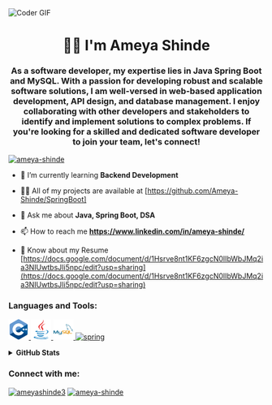 <img alt="Coder GIF" height=250 width=1050 src="https://thumbs.gfycat.com/EvilNextDevilfish-small.gif" />
<h1 align="center"> 🙋‍♂️ I'm Ameya Shinde</h1>
<h3 align="center">As a software developer, my expertise lies in Java Spring Boot and MySQL. With a passion for developing robust and scalable software solutions, I am well-versed in web-based application development, API design, and database management. I enjoy collaborating with other developers and stakeholders to identify and implement solutions to complex problems. If you're looking for a skilled and dedicated software developer to join your team, let's connect!</h3>

<p align="left"> <a href="https://github.com/ryo-ma/github-profile-trophy"><img src="https://github-profile-trophy.vercel.app/?username=ameya-shinde" alt="ameya-shinde" /></a> </p>

- 🌱 I’m currently learning **Backend Development**

- 👨‍💻 All of my projects are available at [https://github.com/Ameya-Shinde/SpringBoot]

- 💬 Ask me about **Java, Spring Boot, DSA**

- 📫 How to reach me **https://www.linkedin.com/in/ameya-shinde/**

- 📄 Know about my Resume [https://docs.google.com/document/d/1Hsrve8nt1KF6zgcN0lIbWbJMq2ia3NIUwtbsJIi5npc/edit?usp=sharing](https://docs.google.com/document/d/1Hsrve8nt1KF6zgcN0lIbWbJMq2ia3NIUwtbsJIi5npc/edit?usp=sharing)

<h3 align="left">Languages and Tools:</h3>
<p align="left"> <a href="https://www.w3schools.com/cpp/" target="_blank" rel="noreferrer"> <img src="https://raw.githubusercontent.com/devicons/devicon/master/icons/cplusplus/cplusplus-original.svg" alt="cplusplus" width="40" height="40"/> </a> <a href="https://www.java.com" target="_blank" rel="noreferrer"> <img src="https://raw.githubusercontent.com/devicons/devicon/master/icons/java/java-original.svg" alt="java" width="40" height="40"/> </a> <a href="https://www.mysql.com/" target="_blank" rel="noreferrer"> <img src="https://raw.githubusercontent.com/devicons/devicon/master/icons/mysql/mysql-original-wordmark.svg" alt="mysql" width="40" height="40"/> </a> <a href="https://spring.io/" target="_blank" rel="noreferrer"> <img src="https://www.vectorlogo.zone/logos/springio/springio-icon.svg" alt="spring" width="40" height="40"/> </a> </p>

<details>	
  <summary><b>GitHub Stats</b></summary>
<p>&nbsp;<img align="center" src="https://github-readme-stats.vercel.app/api?username=ameya-shinde&show_icons=true&locale=en" alt="ameya-shinde" /></p>
</details>  

<h3 align="left">Connect with me:</h3>
<p align="left">
<a href="https://twitter.com/ameyashinde3" target="blank"><img align="center" src="https://raw.githubusercontent.com/rahuldkjain/github-profile-readme-generator/master/src/images/icons/Social/twitter.svg" alt="ameyashinde3" height="30" width="40" /></a>
<a href="https://linkedin.com/in/ameya-shinde" target="blank"><img align="center" src="https://raw.githubusercontent.com/rahuldkjain/github-profile-readme-generator/master/src/images/icons/Social/linked-in-alt.svg" alt="ameya-shinde" height="30" width="40" /></a>
</p>
